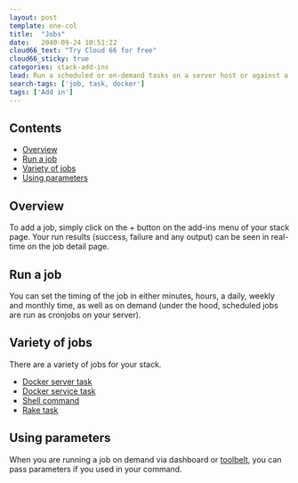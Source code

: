 ```yaml
---
layout: post
template: one-col
title:  "Jobs"
date:   2040-09-24 10:51:22
cloud66_text: "Try Cloud 66 for free"
cloud66_sticky: true
categories: stack-add-ins
lead: Run a scheduled or on-demand tasks on a server host or against a docker service
search-tags: ['job, task, docker']
tags: ['Add in']
---
```


<h2>Contents</h2>
<ul class="page-toc">
    <li><a href="#about">Overview</a></li>
    <li><a href="#run">Run a job</a></li>
    <li><a href="#list">Variety of jobs</a></li>
    <li><a href="#parameters">Using parameters</a></li>

</ul>

<h2 id="about">Overview</h2>

To add a job, simply click on the _+_ button on the add-ins menu of your stack page.
Your run results (success, failure and any output) can be seen in real-time on the job detail page.

<h2 id="run">Run a job</h2>
You can set the timing of the job in either minutes, hours, a daily, weekly and monthly time, as well as on demand (under the hood, scheduled jobs are run as cronjobs on your server).

<h2 id="list">Variety of jobs</h2>
There are a variety of jobs for your stack.

<ul>
    <li><a href="/stack-add-ins/server-task">Docker server task</a></li>
    <li><a href="/stack-add-ins/service-task">Docker service task</a></li>
    <li><a href="/stack-add-ins/shell">Shell command</a></li>
    <li><a href="/stack-add-ins/rake-task">Rake task</a></li>
</ul>

<h2 id="about">Using parameters</h2>

When you are running a job on demand via dashboard or [toolbelt](/toolbelt/toolbelt-job-management), you can pass parameters if you used in your command.

